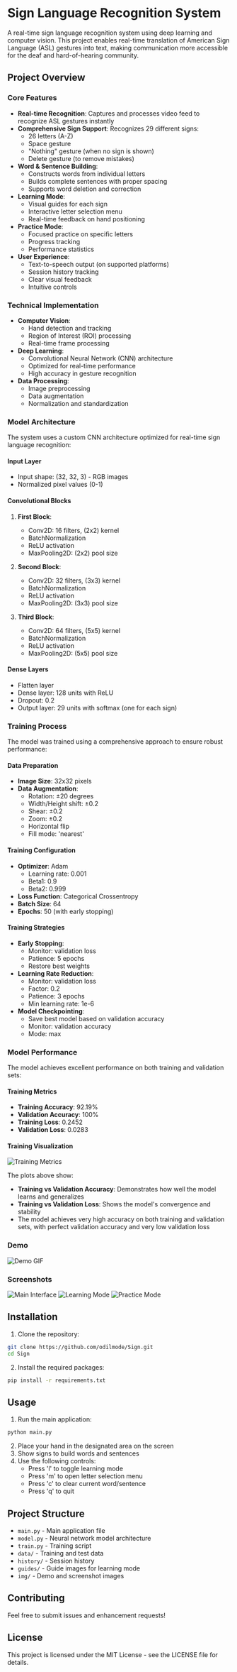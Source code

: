 # Sign Language Recognition System

A real-time sign language recognition system using deep learning and computer vision. This project enables real-time translation of American Sign Language (ASL) gestures into text, making communication more accessible for the deaf and hard-of-hearing community.

## Project Overview

### Core Features
- **Real-time Recognition**: Captures and processes video feed to recognize ASL gestures instantly
- **Comprehensive Sign Support**: Recognizes 29 different signs:
  - 26 letters (A-Z)
  - Space gesture
  - "Nothing" gesture (when no sign is shown)
  - Delete gesture (to remove mistakes)
- **Word & Sentence Building**: 
  - Constructs words from individual letters
  - Builds complete sentences with proper spacing
  - Supports word deletion and correction
- **Learning Mode**:
  - Visual guides for each sign
  - Interactive letter selection menu
  - Real-time feedback on hand positioning
- **Practice Mode**:
  - Focused practice on specific letters
  - Progress tracking
  - Performance statistics
- **User Experience**:
  - Text-to-speech output (on supported platforms)
  - Session history tracking
  - Clear visual feedback
  - Intuitive controls

### Technical Implementation
- **Computer Vision**:
  - Hand detection and tracking
  - Region of Interest (ROI) processing
  - Real-time frame processing
- **Deep Learning**:
  - Convolutional Neural Network (CNN) architecture
  - Optimized for real-time performance
  - High accuracy in gesture recognition
- **Data Processing**:
  - Image preprocessing
  - Data augmentation
  - Normalization and standardization

### Model Architecture
The system uses a custom CNN architecture optimized for real-time sign language recognition:

#### Input Layer
- Input shape: (32, 32, 3) - RGB images
- Normalized pixel values (0-1)

#### Convolutional Blocks
1. **First Block**:
   - Conv2D: 16 filters, (2x2) kernel
   - BatchNormalization
   - ReLU activation
   - MaxPooling2D: (2x2) pool size

2. **Second Block**:
   - Conv2D: 32 filters, (3x3) kernel
   - BatchNormalization
   - ReLU activation
   - MaxPooling2D: (3x3) pool size

3. **Third Block**:
   - Conv2D: 64 filters, (5x5) kernel
   - BatchNormalization
   - ReLU activation
   - MaxPooling2D: (5x5) pool size

#### Dense Layers
- Flatten layer
- Dense layer: 128 units with ReLU
- Dropout: 0.2
- Output layer: 29 units with softmax (one for each sign)

### Training Process
The model was trained using a comprehensive approach to ensure robust performance:

#### Data Preparation
- **Image Size**: 32x32 pixels
- **Data Augmentation**:
  - Rotation: ±20 degrees
  - Width/Height shift: ±0.2
  - Shear: ±0.2
  - Zoom: ±0.2
  - Horizontal flip
  - Fill mode: 'nearest'

#### Training Configuration
- **Optimizer**: Adam
  - Learning rate: 0.001
  - Beta1: 0.9
  - Beta2: 0.999
- **Loss Function**: Categorical Crossentropy
- **Batch Size**: 64
- **Epochs**: 50 (with early stopping)

#### Training Strategies
- **Early Stopping**:
  - Monitor: validation loss
  - Patience: 5 epochs
  - Restore best weights
- **Learning Rate Reduction**:
  - Monitor: validation loss
  - Factor: 0.2
  - Patience: 3 epochs
  - Min learning rate: 1e-6
- **Model Checkpointing**:
  - Save best model based on validation accuracy
  - Monitor: validation accuracy
  - Mode: max

### Model Performance
The model achieves excellent performance on both training and validation sets:

#### Training Metrics
- **Training Accuracy**: 92.19%
- **Validation Accuracy**: 100%
- **Training Loss**: 0.2452
- **Validation Loss**: 0.0283

#### Training Visualization
![Training Metrics](training_metrics.png)

The plots above show:
- **Training vs Validation Accuracy**: Demonstrates how well the model learns and generalizes
- **Training vs Validation Loss**: Shows the model's convergence and stability
- The model achieves very high accuracy on both training and validation sets, with perfect validation accuracy and very low validation loss

### Demo

![Demo GIF](img/demo.gif)

### Screenshots

![Main Interface](img/main_interface.png)
![Learning Mode](img/learning_interface.png)
![Practice Mode](img/practice_interface.png)

## Installation

1. Clone the repository:
```bash
git clone https://github.com/odilmode/Sign.git
cd Sign
```

2. Install the required packages:
```bash
pip install -r requirements.txt
```

## Usage

1. Run the main application:
```bash
python main.py
```

2. Place your hand in the designated area on the screen
3. Show signs to build words and sentences
4. Use the following controls:
   - Press 'l' to toggle learning mode
   - Press 'm' to open letter selection menu
   - Press 'c' to clear current word/sentence
   - Press 'q' to quit

## Project Structure

- `main.py` - Main application file
- `model.py` - Neural network model architecture
- `train.py` - Training script
- `data/` - Training and test data
- `history/` - Session history
- `guides/` - Guide images for learning mode
- `img/` - Demo and screenshot images

## Contributing

Feel free to submit issues and enhancement requests!

## License

This project is licensed under the MIT License - see the LICENSE file for details. 